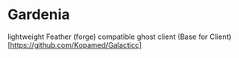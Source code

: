 # Gardenia
lightweight Feather (forge) compatible ghost client
(Base for Client)[https://github.com/Kopamed/Galacticc]
